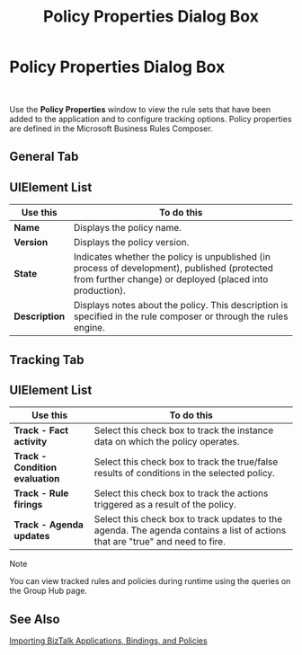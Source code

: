 ﻿---
title: Policy Properties Dialog Box
TOCTitle: Policy Properties Dialog Box
ms:assetid: b44d2456-7079-4a08-89f5-a79029178ee6
ms:mtpsurl: https://msdn.microsoft.com/library/Aa578202(v=BTS.80)
ms:contentKeyID: 51530683
ms.date: 08/30/2017
mtps_version: v=BTS.80
f1_keywords:
- bts10.admin.policy.properties
---

# Policy Properties Dialog Box

 

Use the **Policy Properties** window to view the rule sets that have been added to the application and to configure tracking options. Policy properties are defined in the Microsoft Business Rules Composer.

## General Tab

## UIElement List

<table>
<thead>
<tr class="header">
<th>Use this</th>
<th>To do this</th>
</tr>
</thead>
<tbody>
<tr class="odd">
<td><strong>Name</strong></td>
<td>Displays the policy name.</td>
</tr>
<tr class="even">
<td><strong>Version</strong></td>
<td>Displays the policy version.</td>
</tr>
<tr class="odd">
<td><strong>State</strong></td>
<td>Indicates whether the policy is unpublished (in process of development), published (protected from further change) or deployed (placed into production).</td>
</tr>
<tr class="even">
<td><strong>Description</strong></td>
<td>Displays notes about the policy. This description is specified in the rule composer or through the rules engine.</td>
</tr>
</tbody>
</table>


## Tracking Tab

## UIElement List

<table>
<thead>
<tr class="header">
<th>Use this</th>
<th>To do this</th>
</tr>
</thead>
<tbody>
<tr class="odd">
<td><strong>Track - Fact activity</strong></td>
<td>Select this check box to track the instance data on which the policy operates.</td>
</tr>
<tr class="even">
<td><strong>Track - Condition evaluation</strong></td>
<td>Select this check box to track the true/false results of conditions in the selected policy.</td>
</tr>
<tr class="odd">
<td><strong>Track - Rule firings</strong></td>
<td>Select this check box to track the actions triggered as a result of the policy.</td>
</tr>
<tr class="even">
<td><strong>Track - Agenda updates</strong></td>
<td>Select this check box to track updates to the agenda. The agenda contains a list of actions that are &quot;true&quot; and need to fire.</td>
</tr>
</tbody>
</table>



> [!NOTE]
> <P>You can view tracked rules and policies during runtime using the queries on the Group Hub page.</P>



## See Also

[Importing BizTalk Applications, Bindings, and Policies](https://msdn.microsoft.com/library/aa560565\(v=bts.80\))

